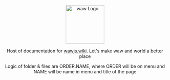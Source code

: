 <p align="center">
  <a href="https://wawjs.wiki/" target="_blank"><img src="https://webart.work/waw/img/spider.svg" width="120" alt="waw Logo" /></a>
</p>
<p align="center">Host of documentation for <a href="https://wawjs.wiki" target="_blank">wawjs.wiki</a>. Let's make waw and world a better place</p>
<p align="center">Logic of folder & files are ORDER.NAME, where ORDER will be on menu and NAME will be name in menu and title of the page</p>
